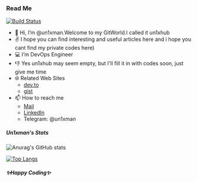 ### Read Me
[![Build Status](https://travis-ci.org/joemccann/dillinger.svg?branch=master)](https://travis-ci.org/joemccann/dillinger)

- 👋 Hi, I’m @un1xman.Welcome to my GitWorld.I called it un1xhub
- ✌️ I hope you can find interesting and useful articles here and i hope you cant find my private codes here)
- 💻 I’m DevOps Engineer
- 👎 Yes un1xhub may seem empty, but I'll fill it in with codes soon, just give me time 
- 🌐 Related Web Sites
    - [dev.to](https://dev.to/un1xman)
    - [gist](https://gist.github.com/un1xman)
- 📫 How to reach me
    - [Mail](nihadbekirli@gmail.com)
    - [LinkedIn](https://www.linkedin.com/in/nihad-bakirli-aa0173110/)
    - Telegram: @un1xman
##### Un1xman's Stats
![Anurag's GitHub stats](https://github-readme-stats.vercel.app/api?username=un1xman&show_icons=true&theme=cobalt)

[![Top Langs](https://github-readme-stats.vercel.app/api/top-langs/?username=un1xman&layout=gradient)](https://github.com/anuraghazra/github-readme-stats)

##### ✨Happy Coding✨

